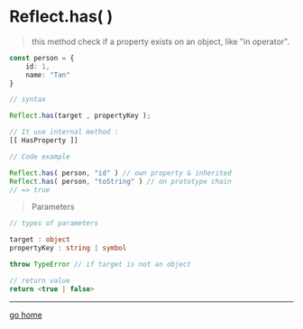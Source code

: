 # Reflect.has( )

> this method check if a property exists on an object, like "in operator".

```ts
const person = {
    id: 1,
    name: "Tan"
}

// syntax

Reflect.has(target , propertyKey );

// It use internal method : 
[[ HasProperty ]]

// Code example

Reflect.has( person, "id" ) // own property & inherited
Reflect.has( person, "toString" ) // on prototype chain
// => true
```

> Parameters

```ts
// types of parameters

target : object
propertyKey : string | symbol

throw TypeError // if target is not an object

// return value
return <true | false>
```

---

[go home](../Reflect.md)
